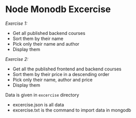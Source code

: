 # Node Monodb Excercise

*Exercise 1:*
- Get all published backend courses
- Sort them by their name
- Pick only their name and author
- Display them

*Exercise 2:*
  - Get all the published frontend and backend courses
  - Sort them by their price in a descending order
  - Pick only their name, author and price
  - Display them

Data is given in `excercise` directory
  - excercise.json is all data
  - excercise.txt is the command to import data in mongodb